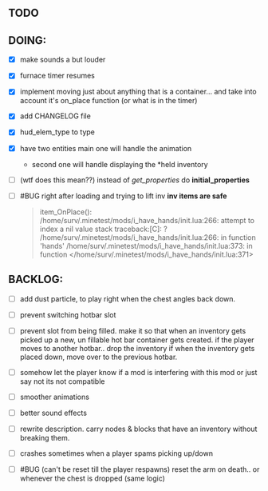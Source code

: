 ## TODO

## DOING:

- [x] make sounds a but louder
- [x] furnace timer resumes
- [x] implement moving just about anything that is a container... and
      take into account it's on_place function (or what is in the timer)
- [x] add CHANGELOG file
- [x] hud_elem_type to type
- [x] have two entities main one will handle the animation
  - second one will handle displaying the *held inventory

- [ ] (wtf does this mean??) instead of _get_properties_ do **initial_properties**

- [ ] #BUG right after loading and trying to lift inv **inv items are safe**
  > item_OnPlace(): /home/surv/.minetest/mods/i_have_hands/init.lua:266: attempt to index a nil value
  > stack traceback:[C]: ?
  > /home/surv/.minetest/mods/i_have_hands/init.lua:266: in function 'hands'
  > /home/surv/.minetest/mods/i_have_hands/init.lua:373: in function </home/surv/.minetest/mods/i_have_hands/init.lua:371>

## BACKLOG:

- [ ] add dust particle, to play right when the chest angles back down.
- [ ] prevent switching hotbar slot
- [ ] prevent slot from being filled.
      make it so that when an inventory gets picked up a new, un fillable hot bar container gets created.
      if the player moves to another hotbar.. drop the inventory
      if when the inventory gets placed down, move over to the previous hotbar.
- [ ] somehow let the player know if a mod is interfering with this mod or just say not its not compatible
- [ ] smoother animations
- [ ] better sound effects
- [ ] rewrite description. carry nodes & blocks that have an inventory without breaking them.
- [ ] crashes sometimes when a player spams picking up/down
- [ ] #BUG (can't be reset till the player respawns) reset the arm on death.. or whenever the chest is dropped (same logic)

